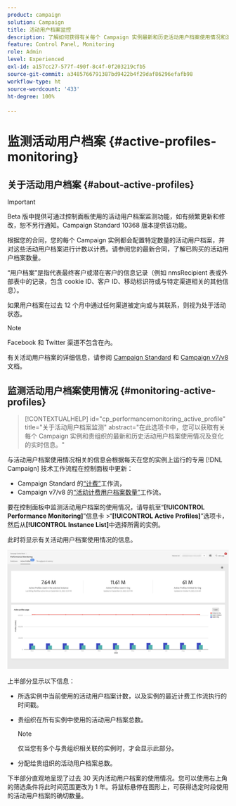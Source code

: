 ```yaml
---
product: campaign
solution: Campaign
title: 活动用户档案监控
description: 了解如何获得有关每个 Campaign 实例最新和历史活动用户档案使用情况和演变的实时信息。
feature: Control Panel, Monitoring
role: Admin
level: Experienced
exl-id: a157cc27-577f-490f-8c4f-0f203219cfb5
source-git-commit: a3485766791387bd9422b4f29daf86296efafb98
workflow-type: ht
source-wordcount: '433'
ht-degree: 100%

---
```


# 监测活动用户档案 {#active-profiles-monitoring}

## 关于活动用户档案 {#about-active-profiles}

>[!IMPORTANT]
>
>Beta 版中提供可通过控制面板使用的活动用户档案监测功能，如有频繁更新和修改，恕不另行通知。Campaign Standard 10368 版本提供该功能。

根据您的合同，您的每个 Campaign 实例都会配置特定数量的活动用户档案，并对这些活动用户档案进行计数以计费。请参阅您的最新合同，了解已购买的活动用户档案数量。

“用户档案”是指代表最终客户或潜在客户的信息记录（例如 nmsRecipient 表或外部表中的记录，包含 cookie ID、客户 ID、移动标识符或与特定渠道相关的其他信息）。

如果用户档案在过去 12 个月中通过任何渠道被定向或与其联系，则视为处于活动状态。

>[!NOTE]
>
>Facebook 和 Twitter 渠道不包含在內。

有关活动用户档案的详细信息，请参阅 [Campaign Standard](https://experienceleague.adobe.com/docs/campaign-standard/using/profiles-and-audiences/managing-profiles/active-profiles.html?lang=zh-Hans) 和 [Campaign v7/v8](https://experienceleague.adobe.com/docs/campaign-classic/using/getting-started/profile-management/about-profiles.html?lang=zh-Hans#active-profiles) 文档。

## 监测活动用户档案使用情况 {#monitoring-active-profiles}

>[!CONTEXTUALHELP]
>id="cp_performancemonitoring_active_profile"
>title="关于活动用户档案监测"
>abstract="在此选项卡中，您可以获取有关每个 Campaign 实例和贵组织的最新和历史活动用户档案使用情况及变化的实时信息。"

与活动用户档案使用情况相关的信息会根据每天在您的实例上运行的专用 [!DNL Campaign] 技术工作流程在控制面板中更新：
* Campaign Standard 的[“计费”](https://experienceleague.adobe.com/docs/campaign-standard/using/administrating/application-settings/technical-workflows.html?lang=zh-Hans)工作流，
* Campaign v7/v8 的[“活动计费用户档案数量”](https://experienceleague.adobe.com/docs/campaign-classic/using/automating-with-workflows/advanced-management/about-technical-workflows.html?lang=zh-Hans)工作流。


要在控制面板中监测活动用户档案的使用情况，请导航至“**[!UICONTROL Performance Monitoring]**”信息卡 >“**[!UICONTROL Active Profiles]**”选项卡，然后从&#x200B;**[!UICONTROL Instance List]**&#x200B;中选择所需的实例。

此时将显示有关活动用户档案使用情况的信息。

![](assets/active-profiles-graph.png)

上半部分显示以下信息：

* 所选实例中当前使用的活动用户档案计数，以及实例的最近计费工作流执行的时间戳。

* 贵组织在所有实例中使用的活动用户档案总数。

  >[!NOTE]
  >
  >仅当您有多个与贵组织相关联的实例时，才会显示此部分。

* 分配给贵组织的活动用户档案总数。

下半部分直观地呈现了过去 30 天内活动用户档案的使用情况。您可以使用右上角的筛选条件将此时间范围更改为 1 年。将鼠标悬停在图形上，可获得选定时段使用的活动用户档案的确切数量。
